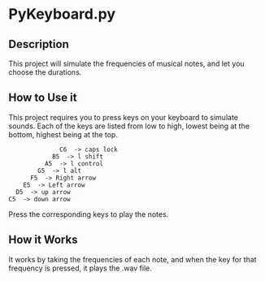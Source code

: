 # PyKeyboard.py

## Description

This project will simulate the frequencies of musical notes, and let you choose the durations.

## How to Use it

This project requires you to press keys on your keyboard to simulate sounds. Each of the keys are listed from low to high, lowest being at the bottom, highest being at the top.

                  C6  -> caps lock
                B5  -> l shift
              A5  -> l control
            G5  -> l alt
          F5  -> Right arrow
        E5  -> Left arrow
      D5  -> up arrow
    C5  -> down arrow

Press the corresponding keys to play the notes.

## How it Works

It works by taking the frequencies of each note, and when the key for that frequency is pressed, it plays the .wav file.
